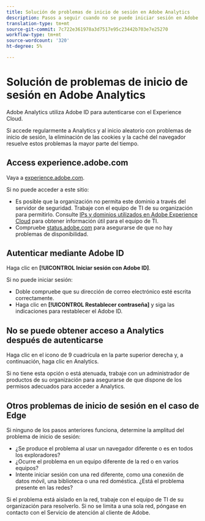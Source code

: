 ```yaml
---
title: Solución de problemas de inicio de sesión en Adobe Analytics
description: Pasos a seguir cuando no se puede iniciar sesión en Adobe Analytics.
translation-type: tm+mt
source-git-commit: 7c722e361978a3d7517e95c23442b703e7e25270
workflow-type: tm+mt
source-wordcount: '320'
ht-degree: 5%

---
```



# Solución de problemas de inicio de sesión en Adobe Analytics

Adobe Analytics utiliza Adobe ID para autenticarse con el Experience Cloud.

Si accede regularmente a Analytics y al inicio aleatorio con problemas de inicio de sesión, la eliminación de las cookies y la caché del navegador resuelve estos problemas la mayor parte del tiempo.

## Access experience.adobe.com

Vaya a [experience.adobe.com](https://experience.adobe.com).

Si no puede acceder a este sitio:

* Es posible que la organización no permita este dominio a través del servidor de seguridad. Trabaje con el equipo de TI de su organización para permitirlo. Consulte [IPs y dominios utilizados en Adobe Experience Cloud](https://helpx.adobe.com/es/analytics/kb/adobe-ip-addresses.html) para obtener información útil para el equipo de TI.
* Compruebe [status.adobe.com](https://status.adobe.com) para asegurarse de que no hay problemas de disponibilidad.

## Autenticar mediante Adobe ID

Haga clic en **[!UICONTROL Iniciar sesión con Adobe ID]**.

Si no puede iniciar sesión:

* Doble compruebe que su dirección de correo electrónico esté escrita correctamente.
* Haga clic en **[!UICONTROL Restablecer contraseña]** y siga las indicaciones para restablecer el Adobe ID.

## No se puede obtener acceso a Analytics después de autenticarse

Haga clic en el icono de 9 cuadrícula en la parte superior derecha y, a continuación, haga clic en Analytics.

Si no tiene esta opción o está atenuada, trabaje con un administrador de productos de su organización para asegurarse de que dispone de los permisos adecuados para acceder a Analytics.

## Otros problemas de inicio de sesión en el caso de Edge

Si ninguno de los pasos anteriores funciona, determine la amplitud del problema de inicio de sesión:

* ¿Se produce el problema al usar un navegador diferente o es en todos los exploradores?
* ¿Ocurre el problema en un equipo diferente de la red o en varios equipos?
* Intente iniciar sesión con una red diferente, como una conexión de datos móvil, una biblioteca o una red doméstica. ¿Está el problema presente en las redes?

Si el problema está aislado en la red, trabaje con el equipo de TI de su organización para resolverlo. Si no se limita a una sola red, póngase en contacto con el Servicio de atención al cliente de Adobe.
